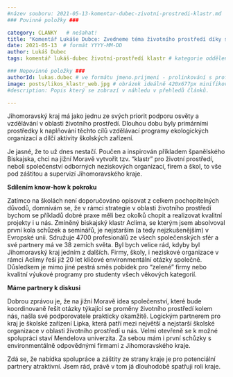 ```yaml
---
#název souboru: 2021-05-13-komentar-dubec-zivotni-prostredi-klastr.md
### Povinné položky ###

category: CLANKY   # nešahat!
title: "Komentář Lukáše Dubce: Zvedneme téma životního prostředí díky společenství firem, škol a odborných organizací"
date: 2021-05-13  # formát YYYY-MM-DD
author: Lukáš Dubec
tags: komentář lukáš-dubec životní-prostředí klastr # kategorie odděleny mezerami, např. volby zemědělství životní-prostředí piráti (viz https://jihomoravsky.pirati.cz/tags/)

### Nepovinné položky ###
authorId: lukas.dubec # ve formátu jmeno.prijmeni - prolinkování s profilem přes uid
image: posts/likos_klastr_web.jpg # obrázek ideálně 420x677px minifikovaný přes https://tinypng.com/
#description: Popis který se zobrazí v náhledu v přehledů článků.

---
```


Jihomoravský kraj má jako jednu ze svých priorit podporu osvěty a vzdělávání v oblasti životního prostředí. Dlouhou dobu byly primárními prostředky k naplňování těchto cílů vzdělávací programy ekologických organizací a dílčí aktivity školských zařízení. 

Je jasné, že to už dnes nestačí. Poučen a inspirován příkladem španělského Biskajska, chci na jižní Moravě vytvořit tzv. “klastr” pro životní prostředí, neboli společenství odborných neziskových organizací, firem a škol, to vše pod záštitou a supervizí Jihomoravského kraje.

**Sdílením know-how k pokroku**

Zatímco na školách není doporučováno opisovat z celkem pochopitelných důvodů, domnívám se, že v rámci strategie v oblasti životního prostředí bychom se příkladů dobré praxe měli bez okolků chopit a realizovat kvalitní projekty i u nás. Zmíněný biskajský klastr Aclima, se kterým jsem absolvoval první kola schůzek a seminářů, je nejstarším (a tedy nejzkušenějším) v Evropské unii. Sdružuje 4700 profesionálů ze všech společenských sfér a své partnery má ve 38 zemích světa. Byl bych velice rád, kdyby byl Jihomoravský kraj jedním z dalších. Firmy, školy, i neziskové organizace v rámci Aclimy řeší již 20 let klíčové environmentální otázky společně. Důsledkem je mimo jiné pestrá směs pobídek pro “zelené” firmy nebo kvalitní výukové programy pro studenty všech věkových kategorií. 

**Máme partnery k diskusi**

Dobrou zprávou je, že na jižní Moravě idea společenství, které bude koordinovaně řešit otázky týkající se proměny životního prostředí kolem nás, našla své podporovatele prakticky okamžitě. Logickým partnerem pro kraj je školské zařízení Lipka, která patří mezi největší a nejstarší školské organizace v oblasti životního prostředí u nás. Velmi otevřeně se k možné spolupráci staví Mendelova univerzita. Za sebou mám i první schůzky s environmentálně odpovědnými firmami z Jihomoravského kraje. 

Zdá se, že nabídka spolupráce a záštity ze strany kraje je pro potenciální partnery atraktivní. Jsem rád, právě v tom já dlouhodobě spatřuji roli kraje.
